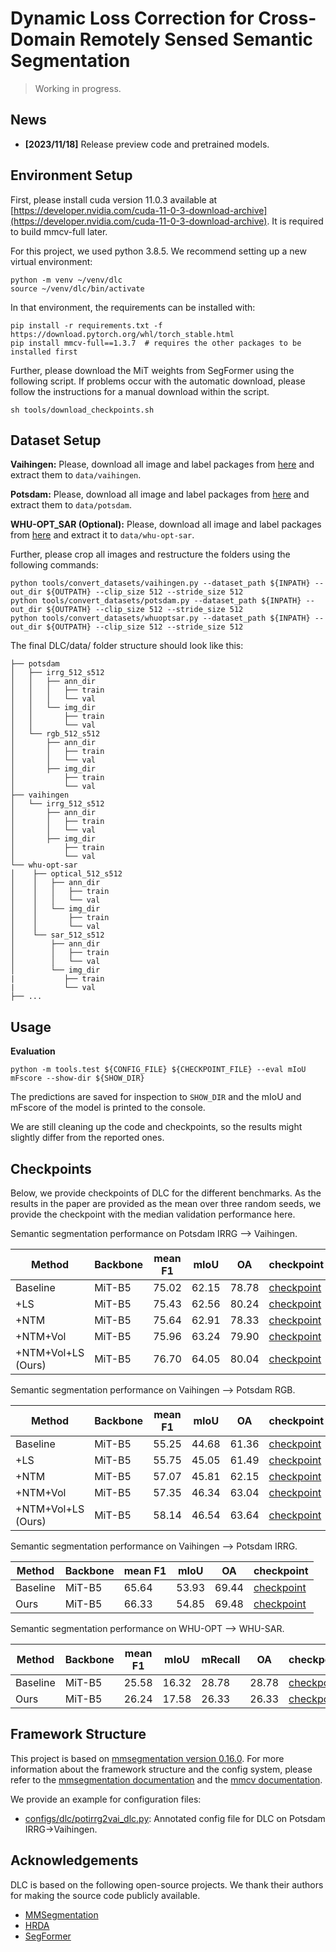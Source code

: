 # Dynamic Loss Correction for Cross-Domain Remotely Sensed Semantic Segmentation

> Working in progress.

## News

- **[2023/11/18]** Release preview code and pretrained models.
<!-- - **[2023/6/2]** Release paper to arXiv.  -->


## Environment Setup

First, please install cuda version 11.0.3 available at [https://developer.nvidia.com/cuda-11-0-3-download-archive](https://developer.nvidia.com/cuda-11-0-3-download-archive). It is required to build mmcv-full later.

For this project, we used python 3.8.5. We recommend setting up a new virtual
environment:

```shell
python -m venv ~/venv/dlc
source ~/venv/dlc/bin/activate
```

In that environment, the requirements can be installed with:

```shell
pip install -r requirements.txt -f https://download.pytorch.org/whl/torch_stable.html
pip install mmcv-full==1.3.7  # requires the other packages to be installed first
```

Further, please download the MiT weights from SegFormer using the
following script. If problems occur with the automatic download, please follow
the instructions for a manual download within the script.

```shell
sh tools/download_checkpoints.sh
```

## Dataset Setup

**Vaihingen:** Please, download all image and label packages from [here](http://www2.isprs.org/commissions/comm3/wg4/2d-sem-label-vaihingen.html)
and extract them to `data/vaihingen`.

**Potsdam:** Please, download all image and label packages from
[here](http://www2.isprs.org/commissions/comm3/wg4/2d-sem-label-potsdam.html) and extract
them to `data/potsdam`.

**WHU-OPT_SAR (Optional):** Please, download all image and label packages from
[here](https://github.com/AmberHen/WHU-OPT-SAR-dataset) and extract it to `data/whu-opt-sar`.

Further, please crop all images and restructure the folders using the following commands:

```shell
python tools/convert_datasets/vaihingen.py --dataset_path ${INPATH} --out_dir ${OUTPATH} --clip_size 512 --stride_size 512
python tools/convert_datasets/potsdam.py --dataset_path ${INPATH} --out_dir ${OUTPATH} --clip_size 512 --stride_size 512
python tools/convert_datasets/whuoptsar.py --dataset_path ${INPATH} --out_dir ${OUTPATH} --clip_size 512 --stride_size 512
```

The final DLC/data/ folder structure should look like this:

```none
├── potsdam
│   ├── irrg_512_s512
│   │   ├── ann_dir
│   │   │   ├── train
│   │   │   └── val
│   │   └── img_dir
│   │       ├── train
│   │       └── val
│   └── rgb_512_s512
│       ├── ann_dir
│       │   ├── train
│       │   └── val
│       ├── img_dir
│           ├── train
│           └── val
├── vaihingen
│   └── irrg_512_s512
│       ├── ann_dir
│       │   ├── train
│       │   └── val
│       ├── img_dir
│           ├── train
│           └── val
└── whu-opt-sar
│    ├── optical_512_s512
│    │   ├── ann_dir
│    │   │   ├── train
│    │   │   └── val
│    │   └── img_dir
│    │       ├── train
│    │       └── val
│    └── sar_512_s512
│        ├── ann_dir
│        │   ├── train
│        │   └── val
│        └── img_dir
|           ├── train
|           └── val
├── ...
```


## Usage

**Evaluation**

```shell
python -m tools.test ${CONFIG_FILE} ${CHECKPOINT_FILE} --eval mIoU mFscore --show-dir ${SHOW_DIR}
```
The predictions are saved for inspection to
`SHOW_DIR`
and the mIoU and mFscore of the model is printed to the console.

We are still cleaning up the code and checkpoints, so the results might slightly differ from the reported ones.


## Checkpoints

Below, we provide checkpoints of DLC for the different benchmarks.
As the results in the paper are provided as the mean over three random
seeds, we provide the checkpoint with the median validation performance here.

Semantic segmentation performance on Potsdam IRRG --> Vaihingen.

| Method          | Backbone    | mean F1 | mIoU   | OA    | checkpoint  |
| --------------- | ----------- | ------- | ------ | ----- | ----------- |
| Baseline        | MiT-B5      | 75.02   | 62.15  | 78.78 | [checkpoint](https://drive.google.com/file/d/12zYdQTgxMqO7HDaL8uNamqlVlhtiq6P9/view?usp=drive_link) |
| +LS             | MiT-B5      | 75.43   | 62.56  | 80.24 | [checkpoint](https://drive.google.com/file/d/1XwzUb_PQgMYFoTKDtjzX3S6zemzaKHdl/view?usp=drive_link) |
| +NTM            | MiT-B5      | 75.64   | 62.91  | 78.33 | [checkpoint](https://drive.google.com/file/d/1oA5X0RMarLT4EwDVrxmNSWKMPZkA8Hlb/view?usp=drive_link) |
| +NTM+Vol        | MiT-B5      | 75.96   | 63.24  | 79.90 | [checkpoint](https://drive.google.com/file/d/1vkbQKUgc6KBg80AgHcdsQBp5AL-4mwUz/view?usp=drive_link) |
| +NTM+Vol+LS (Ours) | MiT-B5      | 76.70   | 64.05  | 80.04 | [checkpoint](https://drive.google.com/file/d/1DWi7a8_lxoPQBAmvYrMiEkg7Zm8nr70y/view?usp=drive_link) |


Semantic segmentation performance on Vaihingen --> Potsdam RGB.

| Method          | Backbone    | mean F1 | mIoU   | OA    | checkpoint  |
| --------------- | ----------- | ------- | ------ | ----- | ----------- |
| Baseline        | MiT-B5      | 55.25   | 44.68  | 61.36 | [checkpoint](https://drive.google.com/file/d/1rft9v28gXFYZC1L80WpE_VumCl5xRB05/view?usp=drive_link) |
| +LS             | MiT-B5      | 55.75   | 45.05  | 61.49 | [checkpoint](https://drive.google.com/file/d/1VSZy28WkFrJ6-wM-Ljb94gTh-VawluVP/view?usp=drive_link) |
| +NTM            | MiT-B5      | 57.07   | 45.81  | 62.15 | [checkpoint](https://drive.google.com/file/d/10aVuyhlF1mubNoFRL569jbHzlNmIt-yk/view?usp=drive_link) |
| +NTM+Vol        | MiT-B5      | 57.35   | 46.34  | 63.04 | [checkpoint](https://drive.google.com/file/d/1hNA1fJtEgXOsjOLX3gALCHiBY0CONHGR/view?usp=drive_link) |
| +NTM+Vol+LS (Ours) | MiT-B5      | 58.14   | 46.54  | 63.64 | [checkpoint](https://drive.google.com/file/d/1IDOZ5a9wIkNGJxPPJofDbyFdicjLanEo/view?usp=drive_link) |


Semantic segmentation performance on Vaihingen --> Potsdam IRRG.

| Method          | Backbone    | mean F1 | mIoU   | OA    | checkpoint  |
| --------------- | ----------- | ------- | ------ | ----- | ----------- |
| Baseline        | MiT-B5      | 65.64   | 53.93  | 69.44 | [checkpoint](https://drive.google.com/file/d/16VTvfCha972d5LR8KhQI28ph6OyUUHnT/view?usp=drive_link) |
| Ours            | MiT-B5      | 66.33   | 54.85  | 69.48 | [checkpoint](https://drive.google.com/file/d/1MjymsqCxhx4_H4k04UXIjwtp-WYU2omR/view?usp=drive_link) |


Semantic segmentation performance on WHU-OPT --> WHU-SAR.

| Method          | Backbone    | mean F1 | mIoU    | mRecall | OA    | checkpoint  |
| --------------- | ----------- | ------- | ------  | ------  | ----- | ----------- |
| Baseline        | MiT-B5      | 25.58   | 16.32   | 28.78   | 28.78 | [checkpoint](https://drive.google.com/file/d/1xCLnG8j7h6y_78PghvGinq0UkPNZGFpV/view?usp=drive_link) |
| Ours            | MiT-B5      | 26.24   | 17.58   | 26.33   | 26.33 | [checkpoint](https://drive.google.com/file/d/1ucF9QQJasww1jXvKSRJLJ4FbDBMa9-KS/view?usp=drive_link) |


## Framework Structure

This project is based on [mmsegmentation version 0.16.0](https://github.com/open-mmlab/mmsegmentation/tree/v0.16.0).
For more information about the framework structure and the config system,
please refer to the [mmsegmentation documentation](https://mmsegmentation.readthedocs.io/en/latest/index.html)
and the [mmcv documentation](https://mmcv.readthedocs.ihttps://arxiv.org/abs/2007.08702o/en/v1.3.7/index.html).

We provide an example for configuration files:

* [configs/dlc/potirrg2vai_dlc.py](configs/dlc/potirrg2vai_dlc.py):
  Annotated config file for DLC on Potsdam IRRG→Vaihingen.

## Acknowledgements

DLC is based on the following open-source projects. We thank their
authors for making the source code publicly available.

* [MMSegmentation](https://github.com/open-mmlab/mmsegmentation)
* [HRDA](https://github.com/lhoyer/HRDA)
* [SegFormer](https://github.com/NVlabs/SegFormer)
